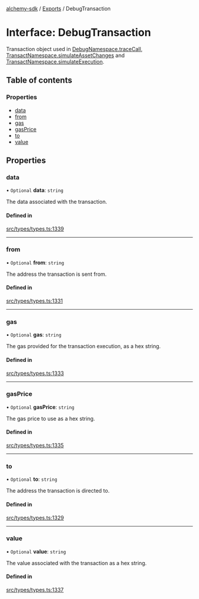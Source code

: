 [alchemy-sdk](../README.md) / [Exports](../modules.md) / DebugTransaction

# Interface: DebugTransaction

Transaction object used in [DebugNamespace.traceCall](../classes/DebugNamespace.md#tracecall), [TransactNamespace.simulateAssetChanges](../classes/TransactNamespace.md#simulateassetchanges) and [TransactNamespace.simulateExecution](../classes/TransactNamespace.md#simulateexecution).

## Table of contents

### Properties

- [data](DebugTransaction.md#data)
- [from](DebugTransaction.md#from)
- [gas](DebugTransaction.md#gas)
- [gasPrice](DebugTransaction.md#gasprice)
- [to](DebugTransaction.md#to)
- [value](DebugTransaction.md#value)

## Properties

### data

• `Optional` **data**: `string`

The data associated with the transaction.

#### Defined in

[src/types/types.ts:1339](https://github.com/alchemyplatform/alchemy-sdk-js/blob/c4bab3e/src/types/types.ts#L1339)

___

### from

• `Optional` **from**: `string`

The address the transaction is sent from.

#### Defined in

[src/types/types.ts:1331](https://github.com/alchemyplatform/alchemy-sdk-js/blob/c4bab3e/src/types/types.ts#L1331)

___

### gas

• `Optional` **gas**: `string`

The gas provided for the transaction execution, as a hex string.

#### Defined in

[src/types/types.ts:1333](https://github.com/alchemyplatform/alchemy-sdk-js/blob/c4bab3e/src/types/types.ts#L1333)

___

### gasPrice

• `Optional` **gasPrice**: `string`

The gas price to use as a hex string.

#### Defined in

[src/types/types.ts:1335](https://github.com/alchemyplatform/alchemy-sdk-js/blob/c4bab3e/src/types/types.ts#L1335)

___

### to

• `Optional` **to**: `string`

The address the transaction is directed to.

#### Defined in

[src/types/types.ts:1329](https://github.com/alchemyplatform/alchemy-sdk-js/blob/c4bab3e/src/types/types.ts#L1329)

___

### value

• `Optional` **value**: `string`

The value associated with the transaction as a hex string.

#### Defined in

[src/types/types.ts:1337](https://github.com/alchemyplatform/alchemy-sdk-js/blob/c4bab3e/src/types/types.ts#L1337)
